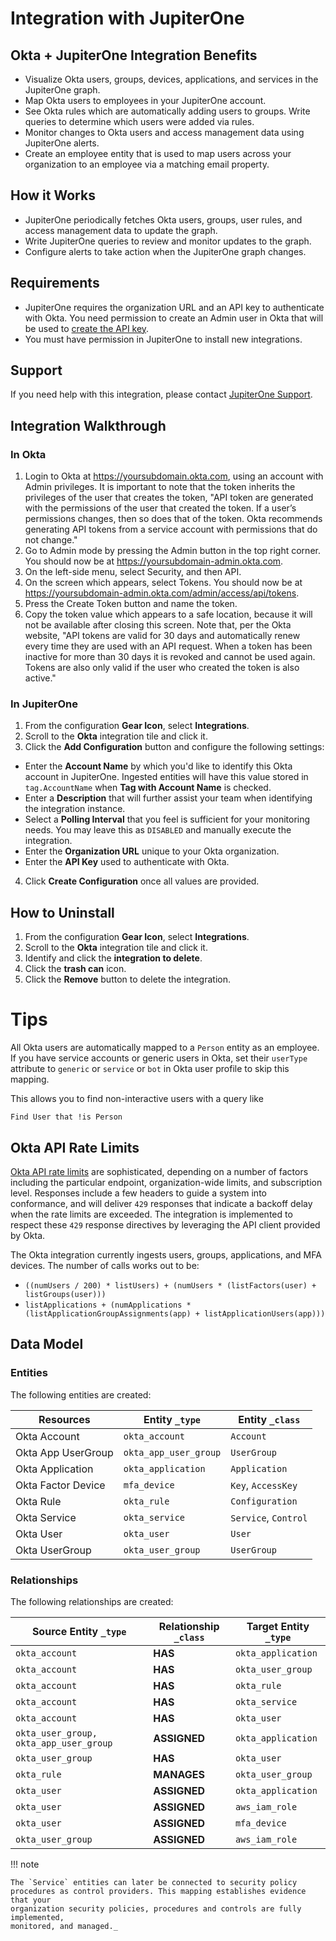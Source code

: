 # Integration with JupiterOne

## Okta + JupiterOne Integration Benefits

*   Visualize Okta users, groups, devices, applications, and services in the
    JupiterOne graph.
*   Map Okta users to employees in your JupiterOne account.
*   See Okta rules which are automatically adding users to groups. Write queries
    to determine which users were added via rules.
*   Monitor changes to Okta users and access management data using JupiterOne
    alerts.
*   Create an employee entity that is used to map users across your organization
    to an employee via a matching email property.

## How it Works

*   JupiterOne periodically fetches Okta users, groups, user rules, and access
    management data to update the graph.
*   Write JupiterOne queries to review and monitor updates to the graph.
*   Configure alerts to take action when the JupiterOne graph changes.

## Requirements

*   JupiterOne requires the organization URL and an API key to authenticate with
    Okta. You need permission to create an Admin user in Okta that will be used to
    [create the API key](https://developer.okta.com/docs/api/getting_started/getting_a_token).
*   You must have permission in JupiterOne to install new integrations.

## Support

If you need help with this integration, please contact
[JupiterOne Support](https://support.jupiterone.io).

## Integration Walkthrough

### In Okta

1.  Login to Okta at <https://yoursubdomain.okta.com>, using an account with Admin
    privileges. It is important to note that the token inherits the privileges of
    the user that creates the token, "API token are generated with the
    permissions of the user that created the token. If a user’s permissions
    changes, then so does that of the token. Okta recommends generating API
    tokens from a service account with permissions that do not change."
2.  Go to Admin mode by pressing the Admin button in the top right corner. You
    should now be at <https://yoursubdomain-admin.okta.com>.
3.  On the left-side menu, select Security, and then API.
4.  On the screen which appears, select Tokens. You should now be at
    <https://yoursubdomain-admin.okta.com/admin/access/api/tokens>.
5.  Press the Create Token button and name the token.
6.  Copy the token value which appears to a safe location, because it will not be
    available after closing this screen. Note that, per the Okta website, "API
    tokens are valid for 30 days and automatically renew every time they are used
    with an API request. When a token has been inactive for more than 30 days it
    is revoked and cannot be used again. Tokens are also only valid if the user
    who created the token is also active."

### In JupiterOne

1.  From the configuration **Gear Icon**, select **Integrations**.
2.  Scroll to the **Okta** integration tile and click it.
3.  Click the **Add Configuration** button and configure the following settings:

*   Enter the **Account Name** by which you'd like to identify this Okta account
    in JupiterOne. Ingested entities will have this value stored in
    `tag.AccountName` when **Tag with Account Name** is checked.
*   Enter a **Description** that will further assist your team when identifying
    the integration instance.
*   Select a **Polling Interval** that you feel is sufficient for your monitoring
    needs. You may leave this as `DISABLED` and manually execute the integration.
*   Enter the **Organization URL** unique to your Okta organization.
*   Enter the **API Key** used to authenticate with Okta.

4.  Click **Create Configuration** once all values are provided.

## How to Uninstall

1.  From the configuration **Gear Icon**, select **Integrations**.
2.  Scroll to the **Okta** integration tile and click it.
3.  Identify and click the **integration to delete**.
4.  Click the **trash can** icon.
5.  Click the **Remove** button to delete the integration.

# Tips

All Okta users are automatically mapped to a `Person` entity as an employee. If
you have service accounts or generic users in Okta, set their `userType`
attribute to `generic` or `service` or `bot` in Okta user profile to skip this
mapping.

This allows you to find non-interactive users with a query like

```j1ql
Find User that !is Person
```

## Okta API Rate Limits

[Okta API rate limits][2] are sophisticated, depending on a number of factors
including the particular endpoint, organization-wide limits, and subscription
level. Responses include a few headers to guide a system into conformance, and
will deliver `429` responses that indicate a backoff delay when the rate limits
are exceeded. The integration is implemented to respect these `429` response
directives by leveraging the API client provided by Okta.

The Okta integration currently ingests users, groups, applications, and MFA
devices. The number of calls works out to be:

*   `((numUsers / 200) * listUsers) + (numUsers * (listFactors(user) + listGroups(user)))`
*   `listApplications + (numApplications * (listApplicationGroupAssignments(app) + listApplicationUsers(app)))`

<!-- {J1_DOCUMENTATION_MARKER_START} -->

<!--
********************************************************************************
NOTE: ALL OF THE FOLLOWING DOCUMENTATION IS GENERATED USING THE
"j1-integration document" COMMAND. DO NOT EDIT BY HAND! PLEASE SEE THE DEVELOPER
DOCUMENTATION FOR USAGE INFORMATION:

https://github.com/JupiterOne/sdk/blob/main/docs/integrations/development.md
********************************************************************************
-->

## Data Model

### Entities

The following entities are created:

| Resources          | Entity `_type`        | Entity `_class`      |
| ------------------ | --------------------- | -------------------- |
| Okta Account       | `okta_account`        | `Account`            |
| Okta App UserGroup | `okta_app_user_group` | `UserGroup`          |
| Okta Application   | `okta_application`    | `Application`        |
| Okta Factor Device | `mfa_device`          | `Key`, `AccessKey`   |
| Okta Rule          | `okta_rule`           | `Configuration`      |
| Okta Service       | `okta_service`        | `Service`, `Control` |
| Okta User          | `okta_user`           | `User`               |
| Okta UserGroup     | `okta_user_group`     | `UserGroup`          |

### Relationships

The following relationships are created:

| Source Entity `_type`                  | Relationship `_class` | Target Entity `_type` |
| -------------------------------------- | --------------------- | --------------------- |
| `okta_account`                         | **HAS**               | `okta_application`    |
| `okta_account`                         | **HAS**               | `okta_user_group`     |
| `okta_account`                         | **HAS**               | `okta_rule`           |
| `okta_account`                         | **HAS**               | `okta_service`        |
| `okta_account`                         | **HAS**               | `okta_user`           |
| `okta_user_group, okta_app_user_group` | **ASSIGNED**          | `okta_application`    |
| `okta_user_group`                      | **HAS**               | `okta_user`           |
| `okta_rule`                            | **MANAGES**           | `okta_user_group`     |
| `okta_user`                            | **ASSIGNED**          | `okta_application`    |
| `okta_user`                            | **ASSIGNED**          | `aws_iam_role`        |
| `okta_user`                            | **ASSIGNED**          | `mfa_device`          |
| `okta_user_group`                      | **ASSIGNED**          | `aws_iam_role`        |

<!--
********************************************************************************
END OF GENERATED DOCUMENTATION AFTER BELOW MARKER
********************************************************************************
-->

<!-- {J1_DOCUMENTATION_MARKER_END} -->

!!! note

    The `Service` entities can later be connected to security policy
    procedures as control providers. This mapping establishes evidence that your
    organization security policies, procedures and controls are fully implemented,
    monitored, and managed._

[1]: https://developer.okta.com/docs/api/getting_started/getting_a_token

[2]: https://developer.okta.com/docs/reference/rate-limits/
